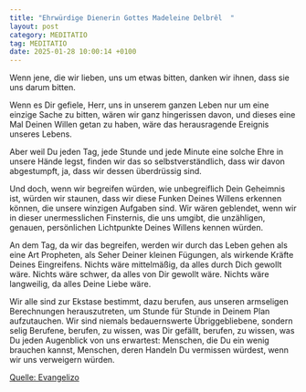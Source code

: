 ```yaml
---
title: "Ehrwürdige Dienerin Gottes Madeleine Delbrêl  "
layout: post
category: MEDITATIO
tag: MEDITATIO
date: 2025-01-28 10:00:14 +0100
---
```

Wenn jene, die wir lieben, uns um etwas bitten,
danken wir ihnen, dass sie uns darum bitten.
 
Wenn es Dir gefiele, Herr, uns in unserem ganzen Leben
nur um eine einzige Sache zu bitten,
wären wir ganz hingerissen davon,
und dieses eine Mal Deinen Willen getan zu haben,
wäre das herausragende Ereignis unseres Lebens.<!--more-->
 
Aber weil Du jeden Tag, jede Stunde und jede Minute
eine solche Ehre in unsere Hände legst,
finden wir das so selbstverständlich, dass wir davon abgestumpft,
ja, dass wir dessen überdrüssig sind.
 
Und doch, wenn wir begreifen würden, wie unbegreiflich Dein Geheimnis ist,
würden wir staunen,
dass wir diese Funken Deines Willens erkennen können,
die unsere winzigen Aufgaben sind.
Wir wären geblendet, wenn wir
in dieser unermesslichen Finsternis, die uns umgibt,
die unzähligen,
genauen,
persönlichen Lichtpunkte Deines Willens kennen würden.
 
An dem Tag, da wir das begreifen, werden wir durch das Leben gehen
als eine Art Propheten,
als Seher Deiner kleinen Fügungen,
als wirkende Kräfte Deines Eingreifens.
Nichts wäre mittelmäßig, da alles durch Dich gewollt wäre.
Nichts wäre schwer, da alles von Dir gewollt wäre.
Nichts wäre langweilig, da alles Deine Liebe wäre.
 
Wir alle sind zur Ekstase bestimmt,
dazu berufen, aus unseren armseligen Berechnungen herauszutreten,
um Stunde für Stunde in Deinem Plan aufzutauchen.
Wir sind niemals bedauernswerte Übriggebliebene,
sondern selig Berufene,
berufen, zu wissen, was Dir gefällt,
berufen, zu wissen, was Du jeden Augenblick von uns erwartest:
Menschen, die Du ein wenig brauchen kannst,
Menschen, deren Handeln Du vermissen würdest,
wenn wir uns verweigern würden.

[Quelle: Evangelizo](https://evangeliumtagfuertag.org/DE/gospel)